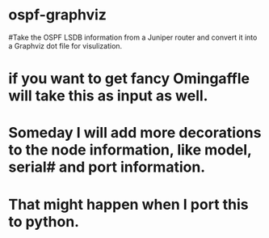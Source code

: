 # ospf-graphviz
#Take the OSPF LSDB information from a Juniper router and convert it into a Graphviz dot file for visulization.
# if you want to get fancy Omingaffle will take this as input as well.
# Someday I will add more decorations to the node information, like model, serial# and port information. 
# That might happen when I port this to python.
